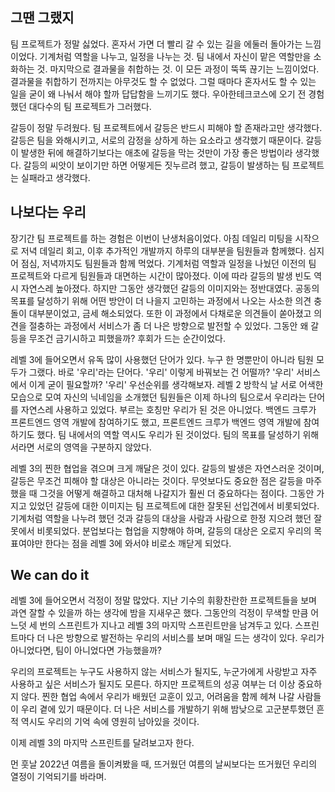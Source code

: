 ##  그땐 그랬지

팀 프로젝트가 정말 싫었다. 혼자서 가면 더 빨리 갈 수 있는 길을 에둘러 돌아가는 느낌이었다. 기계처럼 역할을 나누고, 일정을 나누는 것. 팀 내에서 자신이 맡은 역할만을 소화하는 것. 마지막으로 결과물을 취합하는 것. 이 모든 과정이 뚝뚝 끊기는 느낌이었다. 결과물을 취합하기 전까지는 아무것도 할 수 없었다. 그럴 때마다 혼자서도 할 수 있는 일을 굳이 왜 나눠서 해야 할까 답답함을 느끼기도 했다. 우아한테크코스에 오기 전 경험했던 대다수의 팀 프로젝트가 그러했다. 

갈등이 정말 두려웠다. 팀 프로젝트에서 갈등은 반드시 피해야 할 존재라고만 생각했다. 갈등은 팀을 와해시키고, 서로의 감정을 상하게 하는 요소라고 생각했기 때문이다. 갈등이 발생한 뒤에 해결하기보다는 애초에 갈등을 막는 것만이 가장 좋은 방법이라 생각했다. 갈등의 씨앗이 보이기만 하면 어떻게든 짓누르려 했고, 갈등이 발생하는 팀 프로젝트는 실패라고 생각했다. 

## 나보다는 우리

장기간 팀 프로젝트를 하는 경험은 이번이 난생처음이었다. 아침 데일리 미팅을 시작으로 저녁 데일리 회고, 이후 추가적인 개발까지 하루의 대부분을 팀원들과 함께했다. 심지어 점심, 저녁까지도 팀원들과 함께 먹었다. 기계처럼 역할과 일정을 나눴던 이전의 팀 프로젝트와 다르게 팀원들과 대면하는 시간이 많아졌다. 이에 따라 갈등의 발생 빈도 역시 자연스레 높아졌다. 하지만 그동안 생각했던 갈등의 이미지와는 정반대였다. 공동의 목표를 달성하기 위해 어떤 방안이 더 나을지 고민하는 과정에서 나오는 사소한 의견 충돌이 대부분이었고, 금세 해소되었다. 또한 이 과정에서 다채로운 의견들이 쏟아졌고 의견을 절충하는 과정에서 서비스가 좀 더 나은 방향으로 발전할 수 있었다. 그동안 왜 갈등을 무조건 금기시하고 피했을까? 후회가 드는 순간이었다.

레벨 3에 들어오면서 유독 많이 사용했던 단어가 있다. 누구 한 명뿐만이 아니라 팀원 모두가 그랬다. 바로 '우리'라는 단어다. '우리' 이렇게 바꿔보는 건 어떨까? '우리' 서비스에서 이게 굳이 필요할까? '우리' 우선순위를 생각해보자. 레벨 2 방학식 날 서로 어색한 모습으로 모여 자신의 닉네임을 소개했던 팀원들은 이제 하나의 팀으로서 우리라는 단어를 자연스레 사용하고 있었다. 부르는 호칭만 우리가 된 것은 아니었다. 백엔드 크루가 프론트엔드 영역 개발에 참여하기도 했고, 프론트엔드 크루가 백엔드 영역 개발에 참여하기도 했다. 팀 내에서의 역할 역시도 우리가 된 것이었다. 팀의 목표를 달성하기 위해서라면 서로의 영역을 구분하지 않았다.  

레벨 3의 찐한 협업을 겪으며 크게 깨달은 것이 있다. 갈등의 발생은 자연스러운 것이며, 갈등은 무조건 피해야 할 대상은 아니라는 것이다. 무엇보다도 중요한 점은 갈등을 마주했을 때 그것을 어떻게 해결하고 대처해 나갈지가 훨씬 더 중요하다는 점이다. 그동안 가지고 있었던 갈등에 대한 이미지는 팀 프로젝트에 대한 잘못된 선입견에서 비롯되었다. 기계처럼 역할을 나누려 했던 것과 갈등의 대상을 사람과 사람으로 한정 지으려 했던 잘못에서 비롯되었다. 분업보다는 협업을 지향해야 하며, 갈등의 대상은 오로지 우리의 목표여야만 한다는 점을 레벨 3에 와서야 비로소 깨닫게 되었다.

## We can do it

레벨 3에 들어오면서 걱정이 정말 많았다. 지난 기수의 휘황찬란한 프로젝트들을 보며 과연 잘할 수 있을까 하는 생각에 밤을 지새우곤 했다. 그동안의 걱정이 무색할 만큼 어느덧 세 번의 스프린트가 지나고 레벨 3의 마지막 스프린트만을 남겨두고 있다. 스프린트마다 더 나은 방향으로 발전하는 우리의 서비스를 보며 매일 드는 생각이 있다. 우리가 아니었다면, 팀이 아니었다면 가능했을까?

우리의 프로젝트는 누구도 사용하지 않는 서비스가 될지도, 누군가에게 사랑받고 자주 사용하고 싶은 서비스가 될지도 모른다. 하지만 프로젝트의 성공 여부는 더 이상 중요하지 않다. 찐한 협업 속에서 우리가 배웠던 교훈이 있고, 어려움을 함께 헤쳐 나갈 사람들이 우리 곁에 있기 때문이다. 더 나은 서비스를 개발하기 위해 밤낮으로 고군분투했던 흔적 역시도 우리의 기억 속에 영원히 남아있을 것이다.

이제 레벨 3의 마지막 스프린트를 달려보고자 한다. 

먼 훗날 2022년 여름을 돌이켜봤을 때, 뜨거웠던 여름의 날씨보다는 뜨거웠던 우리의 열정이 기억되기를 바라며.
